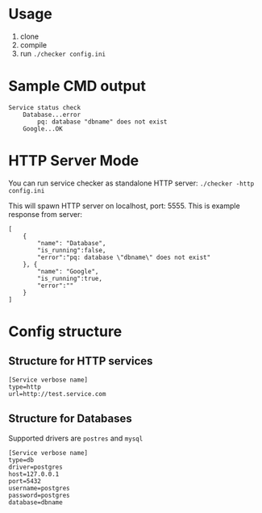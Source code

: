 Usage
=
1. clone
2. compile 
3. run `./checker config.ini`


Sample CMD output
=
```
Service status check
	Database...error
		pq: database "dbname" does not exist
	Google...OK

```

HTTP Server Mode
=
You can run service checker as standalone HTTP server:
`./checker -http config.ini`

This will spawn HTTP server on localhost, port: 5555. 
This is example response from server:
```
[
    {
        "name": "Database",
        "is_running":false,
        "error":"pq: database \"dbname\" does not exist"
    }, {
        "name": "Google", 
        "is_running":true,
        "error":""
    }
]
```


Config structure
=
Structure for HTTP services
-
```
[Service verbose name]
type=http
url=http://test.service.com
```

Structure for Databases
-
Supported drivers are `postres` and `mysql`
```
[Service verbose name]
type=db
driver=postgres
host=127.0.0.1
port=5432
username=postgres
password=postgres
database=dbname
```